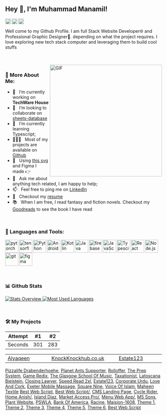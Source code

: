 ## Hey 👋, I'm Muhammad Manamil!
<a href='https://www.linkedin.com/in/rahul-jha98/'><img align='left' alt="linkedin" src="https://raw.githubusercontent.com/rahul-jha98/rahul-jha98/561d474902b59c7429ec22bb73e225696c27b202/assets/linkedin.svg" height='18px'/></a>
<a href='https://twitter.com/jharahul98/'><img align='left' alt="twitter" src="https://raw.githubusercontent.com/rahul-jha98/rahul-jha98/561d474902b59c7429ec22bb73e225696c27b202/assets/twitter.svg" height='18px'/></a>
<a href='https://www.kaggle.com/rahuljha98/'><img alt="kaggle" src="https://raw.githubusercontent.com/rahul-jha98/rahul-jha98/561d474902b59c7429ec22bb73e225696c27b202/assets/kaggle.svg" height='18px'/></a>

Well come to my Github Profile. I am full Stack Website Developer🌐 and Professional Graphic Designer🎨. depending on what the project requires. I love exploring new tech stack computer and leveraging them to build cool stuffs

<br/>
<br/>

<img align="right" alt="GIF" src="https://raw.githubusercontent.com/rahul-jha98/rahul-jha98/main/techstack.gif" width="360px"/>
  
### 🧐 More About Me:

- 🔭 &nbsp; I’m currently working on **TechWare House**
- 🤝 &nbsp; I’m looking to collaborate on [sheets-database](https://github.com/rahul-jha98/sheets-database)
- 🌱 &nbsp; I’m currently learning Typescript; 
- 👨🏻‍💻 &nbsp; Most of my projects are available on [Github](https://github.com/rahul-jha98?tab=repositories)
- 🎨 &nbsp; Using [this svg](https://storyset.com/illustration/javascript-frameworks/amico) and Figma I made 👉
- 💬 &nbsp; Ask me about anything tech related, I am happy to help;
- 📫 &nbsp; Feel free to ping me on [LinkedIn](https://www.linkedin.com/in/rahul-jha98/)
- 📝 &nbsp; Checkout my [resume](https://drive.google.com/file/d/1ZpR5pVBTnl_Qybq7GE3MGy1SB1JehVSE/view?usp=sharing)
- 📚 &nbsp; When I am free, I read fantasy and fiction novels. Checkout my [Goodreads](https://www.goodreads.com/rahul-jha98) to see the book I have read

<br>

### 🔨 Languages and Tools:
<a href="https://pytorch.org/" target="_blank"> <img align="left" src="https://raw.githubusercontent.com/rahul-jha98/github_readme_icons/main/language_and_tools/square/pytorch/pytorch.svg" alt="pytorch" height="42px"/> </a> 
<a href="https://www.tensorflow.org" target="_blank"> <img align="left" src="https://raw.githubusercontent.com/rahul-jha98/github_readme_icons/main/language_and_tools/square/tensorflow/tensorflow.svg" alt="tensorflow" height="42px"/> </a> 
<a href="https://www.python.org" target="_blank"><img align="left" alt="Python" height ="42px" src="https://raw.githubusercontent.com/rahul-jha98/github_readme_icons/main/language_and_tools/square/python/python.svg"></a>
<a href="https://developer.android.com" target="_blank"> <img align="left" alt="Android" height ="42px" src="https://raw.githubusercontent.com/rahul-jha98/github_readme_icons/main/language_and_tools/square/android/android.svg"> </a>
<a href="https://kotlinlang.org" target="_blank"><img align="left" alt="Kotlin" height ="42px" src="https://raw.githubusercontent.com/rahul-jha98/github_readme_icons/main/language_and_tools/square/kotlin/kotlin.svg"></a>
<a href="https://www.java.com" target="_blank"><img align="left" alt="Java" height ="42px" src="https://raw.githubusercontent.com/rahul-jha98/github_readme_icons/main/language_and_tools/square/java/java.svg"></a>
<a href="https://firebase.google.com/" target="_blank"> <img align="left" src="https://raw.githubusercontent.com/rahul-jha98/github_readme_icons/main/language_and_tools/square/firebase/firebase.svg" alt="firebase" height ="42px"/> </a>
<a href="https://developer.mozilla.org/en-US/docs/Web/JavaScript" target="_blank"> <img align="left" alt="JavaScript" height ="42px"  src="https://raw.githubusercontent.com/rahul-jha98/github_readme_icons/main/language_and_tools/square/javascript/javascript.svg"> </a>
<a href="https://www.typescriptlang.org/" target="_blank"><img align="left" alt="Typescirpt" height ="42px" src="https://raw.githubusercontent.com/rahul-jha98/github_readme_icons/main/language_and_tools/square/typescript/typescript.svg"></a>
<a href="https://reactjs.org/" target="_blank"> <img align="left" alt="React" height ="42px" src="https://raw.githubusercontent.com/rahul-jha98/github_readme_icons/main/language_and_tools/square/react/react.svg"></a>
<a href="https://nodejs.org" target="_blank"><img align="left" alt="Node.js" height ="42px" src="https://raw.githubusercontent.com/rahul-jha98/github_readme_icons/main/language_and_tools/square/node/node.svg"></a>
<a href="https://git-scm.com/" target="_blank"> <img src="https://raw.githubusercontent.com/rahul-jha98/github_readme_icons/main/language_and_tools/square/git-scm/git-scm.svg" align="left" alt="git" height='42px'/> </a>
<a href="https://www.figma.com/" target="_blank"> <img src="https://raw.githubusercontent.com/rahul-jha98/github_readme_icons/main/language_and_tools/square/figma/figma.svg" alt="figma" height='42px'/> </a>

<br>

### 📊 Github Stats
<a href='https://github.com/manamil-coder'>
  
![Stats Overview](https://github-readme-stats.vercel.app/api?username=manamil-coder&show_icons=false)
![Most Used Languages](https://github-readme-stats.vercel.app/api/top-langs/?username=manamil-coder&layout=compact)

</a>
<br>

### 🛠️ My Projects


| Attempt | #1  | #2  |
| ------- | --- | --- |
| Seconds | 301 | 283 |

<table width=100%>
  <tr>
     <td width="300"><a href="http://alyaqeen.org/" target="_blank">Alyaqeen</a></td>
     <td width="300"><a href="http://knockknockhub.co.uk" target="_blank">KnockKnockhub.co.uk</a></td>
     <td width="300"><a href="http://estate123.com/" target="_blank">Estate123</a></td>
  </tr>
 
</table>




<a href="http://pizzalife-drabenderhoehe.de/" target="_blank">Pizzalife Drabenderhoehe</a>,
<a href="https://planetants-supporter.com/" target="_blank">Planet Ants Supporter</a>,
<a href="https://rolloffer.com/" target="_blank">Rolloffer</a>,
<a href="http://theprepsystem.com/" target="_blank">The Prep System</a>,
<a href="http://gameredix.com/" target="_blank">Game Redix</a>,
<a href="http://theglasgowschoolofmusic.co.uk/" target="_blank">The Glasgow School Of Music</a>,
<a href="http://taxationist.com/" target="_blank">Taxationist</a>,
<a href="http://latoscana-bielstein.de/" target="_blank">Latoscana Bielstein</a>,
<a href="https://closinglawyer.ca/" target="_blank">Closing Lawyer</a>,
<a href="https://speedread2xl.com/" target="_blank">Speed Read 2xl</a>,
<a href="https://estate123.my/" target="_blank">Estate123</a>,
<a href="https://www.corporateurdu.com/" target="_blank">Corporate Urdu</a>,
<a href="https://loveandcork.com/" target="_blank">Love And Cork</a>,
<a href="https://exetermobilemassage.co.uk/" target="_blank">Exeter Mobile Massage</a>,
<a href="https://www.squarenine.pk/" target="_blank">Square Nine</a>,
<a href="http://voiceofislam.skylite.com/index.php/login" target="_blank">Voice Of Islam</a>,
<a href="https://maheentex.com/" target="_blank">Maheen Textile</a>
<a href="http://207.180.236.232/~shakir/bestwebscript/" target="_blank">Best Web Script</a>,
<a href="http://207.180.236.232/~shakir/bestwebscript/" target="_blank">Best Web Script/</a>,
<a href="http://207.180.236.232/~shakir/cms-landing-page/" target="_blank">CMS Landing Page</a>,
<a href="http://207.180.236.232/~shakir/cycle-rider/" target="_blank">Cycle Rider</a>,
<a href="http://207.180.236.232/~shakir/home-anish/" target="_blank">Home Anish/</a>,
<a href="http://207.180.236.232/~shakir/island-diaz/" target="_blank">Island Diaz</a>,
<a href="http://207.180.236.232/~shakir/market-access-pro/" target="_blank">Market Access Pro/</a>,
<a href="http://207.180.236.232/~shakir/menu-webapp/" target="_blank">Menu Web App/</a>,
<a href="http://207.180.236.232/~shakir/mssons/" target="_blank">MS Sons</a>,
<a href="http://207.180.236.232/~shakir/plant-website" target="_blank">Plant Website</a>,
<a href="http://207.180.236.232/~skylite/pswla/" target="_blank">PSWLA</a>,
<a href="http://207.180.236.232/~shakir/bank-of-america/" target="_blank">Bank Of America</a>,
<a href="http://207.180.236.232/~shakir/racine/" target="_blank">Racine</a>,
<a href="http://207.180.236.232/~shakir/maision-1608/" target="_blank">Maision-1608</a>,
<a href="http://207.180.236.232/~shakir/theme-1/" target="_blank">Theme 1</a>,
<a href="http://207.180.236.232/~shakir/theme-2/" target="_blank">Theme 2</a>,
<a href="http://207.180.236.232/~shakir/theme-3/" target="_blank">Theme 3</a>,
<a href="http://207.180.236.232/~shakir/theme-4/" target="_blank">Theme 4</a>,
<a href="http://207.180.236.232/~shakir/theme-5/" target="_blank">Theme 5</a>,
<a href="http://207.180.236.232/~shakir/theme-6/" target="_blank">Theme 6</a>,
<a href="http://207.180.236.232/~shakir/bestwebscript/" target="_blank">Best Web Script</a>
